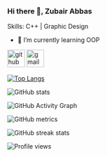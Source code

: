 ### Hi there 👋, Zubair Abbas

Skills: C++ | Graphic Design

- 🌱 I’m currently learning OOP 


[<img src='https://cdn.jsdelivr.net/npm/simple-icons@3.0.1/icons/github.svg' alt='github' height='40'>](https://github.com/zubiiabbasi)  [<img src='https://cdn.jsdelivr.net/npm/simple-icons@3.0.1/icons/gmail.svg' alt='gmail' height='40'>](zubiidesign@gmail.com)  

[![Top Langs](https://github-readme-stats.vercel.app/api/top-langs/?username=zubiiabbasi)](https://github.com/anuraghazra/github-readme-stats)

![GitHub stats](https://github-readme-stats.vercel.app/api?username=zubiiabbasi&show_icons=true)  

![GitHub Activity Graph](https://activity-graph.herokuapp.com/graph?username=zubiiabbasi)  

![GitHub metrics](https://metrics.lecoq.io/zubiiabbasi)  

![GitHub streak stats](https://streak-stats.demolab.com/?user=zubiiabbasi)  

![Profile views](https://gpvc.arturio.dev/zubiiabbasi)  
